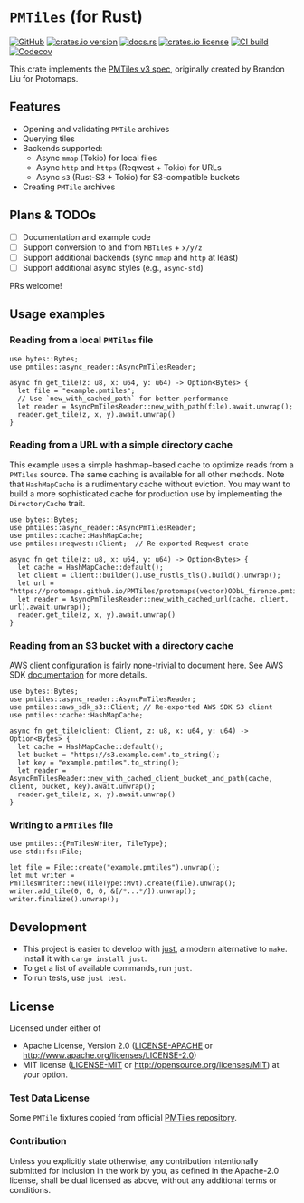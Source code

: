 # `PMTiles` (for Rust)

[![GitHub](https://img.shields.io/badge/github-stadiamaps/pmtiles--rs-8da0cb?logo=github)](https://github.com/stadiamaps/pmtiles-rs)
[![crates.io version](https://img.shields.io/crates/v/pmtiles)](https://crates.io/crates/pmtiles)
[![docs.rs](https://img.shields.io/docsrs/pmtiles)](https://docs.rs/pmtiles)
[![crates.io license](https://img.shields.io/crates/l/pmtiles)](https://github.com/stadiamaps/pmtiles-rs/blob/main/LICENSE-APACHE)
[![CI build](https://github.com/stadiamaps/pmtiles-rs/actions/workflows/ci.yml/badge.svg)](https://github.com/stadiamaps/pmtiles-rs/actions)
[![Codecov](https://img.shields.io/codecov/c/github/stadiamaps/pmtiles-rs)](https://app.codecov.io/gh/stadiamaps/pmtiles-rs)

This crate implements the [PMTiles v3 spec](https://github.com/protomaps/PMTiles/blob/master/spec/v3/spec.md),
originally created by Brandon Liu for Protomaps.

## Features

- Opening and validating `PMTile` archives
- Querying tiles
- Backends supported:
  - Async `mmap` (Tokio) for local files
  - Async `http` and `https` (Reqwest + Tokio) for URLs
  - Async `s3` (Rust-S3 + Tokio) for S3-compatible buckets
- Creating `PMTile` archives

## Plans & TODOs

- [ ] Documentation and example code
- [ ] Support conversion to and from `MBTiles` + `x/y/z`
- [ ] Support additional backends (sync `mmap` and `http` at least)
- [ ] Support additional async styles (e.g., `async-std`)

PRs welcome!

## Usage examples

### Reading from a local `PMTiles` file

```rust,no_run
use bytes::Bytes;
use pmtiles::async_reader::AsyncPmTilesReader;

async fn get_tile(z: u8, x: u64, y: u64) -> Option<Bytes> {
  let file = "example.pmtiles";
  // Use `new_with_cached_path` for better performance
  let reader = AsyncPmTilesReader::new_with_path(file).await.unwrap();
  reader.get_tile(z, x, y).await.unwrap()
}
```

### Reading from a URL with a simple directory cache

This example uses a simple hashmap-based cache to optimize reads from a `PMTiles` source. The same caching is available for all other methods.  Note that `HashMapCache` is a rudimentary cache without eviction. You may want to build a more sophisticated cache for production use by implementing the `DirectoryCache` trait.

```rust,no_run
use bytes::Bytes;
use pmtiles::async_reader::AsyncPmTilesReader;
use pmtiles::cache::HashMapCache;
use pmtiles::reqwest::Client;  // Re-exported Reqwest crate

async fn get_tile(z: u8, x: u64, y: u64) -> Option<Bytes> {
  let cache = HashMapCache::default();
  let client = Client::builder().use_rustls_tls().build().unwrap();
  let url = "https://protomaps.github.io/PMTiles/protomaps(vector)ODbL_firenze.pmtiles";
  let reader = AsyncPmTilesReader::new_with_cached_url(cache, client, url).await.unwrap();
  reader.get_tile(z, x, y).await.unwrap()
}
```

### Reading from an S3 bucket with a directory cache

AWS client configuration is fairly none-trivial to document here. See AWS SDK [documentation](https://crates.io/crates/aws-sdk-s3) for more details.

```rust,no_run
use bytes::Bytes;
use pmtiles::async_reader::AsyncPmTilesReader;
use pmtiles::aws_sdk_s3::Client; // Re-exported AWS SDK S3 client
use pmtiles::cache::HashMapCache;

async fn get_tile(client: Client, z: u8, x: u64, y: u64) -> Option<Bytes> {
  let cache = HashMapCache::default();
  let bucket = "https://s3.example.com".to_string();
  let key = "example.pmtiles".to_string();
  let reader = AsyncPmTilesReader::new_with_cached_client_bucket_and_path(cache, client, bucket, key).await.unwrap();
  reader.get_tile(z, x, y).await.unwrap()
}
```

### Writing to a `PMTiles` file

```rust,no_run
use pmtiles::{PmTilesWriter, TileType};
use std::fs::File;

let file = File::create("example.pmtiles").unwrap();
let mut writer = PmTilesWriter::new(TileType::Mvt).create(file).unwrap();
writer.add_tile(0, 0, 0, &[/*...*/]).unwrap();
writer.finalize().unwrap();
```

## Development

* This project is easier to develop with [just](https://github.com/casey/just#readme), a modern alternative to `make`.
  Install it with `cargo install just`.
* To get a list of available commands, run `just`.
* To run tests, use `just test`.

## License

Licensed under either of

* Apache License, Version 2.0 ([LICENSE-APACHE](LICENSE-APACHE) or <http://www.apache.org/licenses/LICENSE-2.0>)
* MIT license ([LICENSE-MIT](LICENSE-MIT) or <http://opensource.org/licenses/MIT>)
  at your option.

### Test Data License

Some `PMTile` fixtures copied from official [PMTiles repository](https://github.com/protomaps/PMTiles/commit/257b41dd0497e05d1d686aa92ce2f742b6251644).

### Contribution

Unless you explicitly state otherwise, any contribution intentionally
submitted for inclusion in the work by you, as defined in the
Apache-2.0 license, shall be dual licensed as above, without any
additional terms or conditions.
